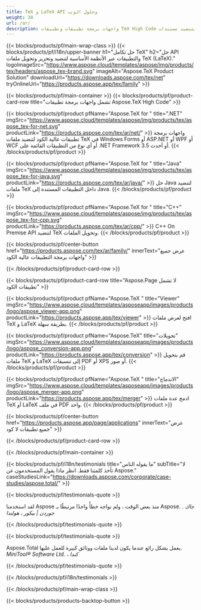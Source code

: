 ```yaml
---
title: TeX و LaTeX API وحلول الويب
weight: 30
url: /ar/
description: واجهات برمجة تطبيقات وتطبيقات TeX High Code لتنضيد مستندات TeX ومعالجتها وتحويلها. يدعم هذا الحل أيضًا PDF و EPS و SVG ومعظم تنسيقات الصور كتنسيقات إخراج.
---
```


{{< blocks/products/pf/main-wrap-class >}}
{{< blocks/products/pf/i18n/upper-banner h1="حل تكامل TeX" h2="حل API والتطبيقات عبر الأنظمة الأساسية لتنضيد وتحرير وتحويل ملفات TeX (LaTeX)." logoImageSrc="https://www.aspose.cloud/templates/aspose/img/products/tex/headers/aspose_tex-brand.svg" imageAlt="Aspose.TeX Product Solution" downloadUrl="https://downloads.aspose.com/tex/net" tryOnlineUrl="https://products.aspose.app/tex/family" >}}

{{< blocks/products/pf/main-container >}}
{{< blocks/products/pf/product-card-row title="تشمل واجهات برمجة تطبيقات Aspose.TeX High Code" >}}

{{< blocks/products/pf/product pfName="Aspose.TeX for " title=".NET" imgSrc="https://www.aspose.cloud/templates/aspose/img/products/tex/aspose_tex-for-net.svg" productLink="https://products.aspose.com/tex/ar/net/" >}}
واجهات برمجة تطبيقات عالية الكود لتنضيد ملفات TeX في Windows Forms أو ASP.NET أو WPF أو WCF أو أي نوع من التطبيقات القائمة على .NET Framework 3.5 أو أحدث.
{{< /blocks/products/pf/product >}}

{{< blocks/products/pf/product pfName="Aspose.TeX for " title="Java" imgSrc="https://www.aspose.cloud/templates/aspose/img/products/tex/aspose_tex-for-java.svg" productLink="https://products.aspose.com/tex/ar/java/" >}}
حل Java لتنضيد ملفات TeX داخل التطبيقات المستندة إلى Java.
{{< /blocks/products/pf/product >}}

{{< blocks/products/pf/product pfName="Aspose.TeX for " title="C++" imgSrc="https://www.aspose.cloud/templates/aspose/img/products/tex/aspose_tex-for-cpp.svg" productLink="https://products.aspose.com/tex/ar/cpp/" >}}
C++ On Premise API لتنضيد TeX وتحويل الملفات.
{{< /blocks/products/pf/product >}}

{{< blocks/products/pf/center-button href="https://products.aspose.com/tex/ar/family/" innerText="عرض جميع واجهات برمجة التطبيقات عالية الكود" >}}

{{< /blocks/products/pf/product-card-row >}}

{{< blocks/products/pf/product-card-row title="Aspose.Page لا تشمل تطبيقات الكود" >}}

{{< blocks/products/pf/product pfName="Aspose.TeX " title="Viewer" imgSrc="https://www.aspose.cloud/templates/asposeapp/images/products/logo/aspose_viewer-app.png" productLink="https://products.aspose.app/tex/viewer" >}}
افتح لعرض ملفات TeX و LaTeX بطريقة سهلة.
{{< /blocks/products/pf/product >}}

{{< blocks/products/pf/product pfName="Aspose.TeX" title="تحويلات" imgSrc="https://www.aspose.cloud/templates/asposeapp/images/products/logo/aspose_conversion-app.png" productLink="https://products.aspose.app/tex/conversion" >}}
قم بتحويل ملفات TeX و LaTeX إلى تنسيقات PDF أو XPS أو صور.
{{< /blocks/products/pf/product >}}

{{< blocks/products/pf/product pfName="Aspose.TeX " title="الاندماج" imgSrc="https://www.aspose.cloud/templates/asposeapp/images/products/logo/aspose_merger-app.png" productLink="https://products.aspose.app/tex/merger" >}}
ادمج عدة ملفات TeX أو LaTeX في ملف PDF واحد.
{{< /blocks/products/pf/product >}}

{{< blocks/products/pf/center-button href="https://products.aspose.app/page/applications" innerText="عرض جميع تطبيقات لا كود" >}}

{{< /blocks/products/pf/product-card-row >}}

{{< /blocks/products/pf/main-container >}}

{{< blocks/products/pf/i18n/testimonials title="ما يقوله الناس" subTitle="لا تأخذ كلمتنا فقط. انظر ماذا يقول المستخدمون عن Aspose." caseStudiesLink="https://downloads.aspose.com/corporate/case-studies/aspose.total/" >}}

{{< blocks/products/pf/testimonials-quote >}}
<p class="first">
 لقد استخدمنا Aspose منذ بعض الوقت ، ولم نواجه خطأً واحدًا مرتبطًا بـ Aspose. .
 <em>
  جاك جوردن | بيكور ، هولندا
 </em>
</p>

{{< /blocks/products/pf/testimonials-quote >}}

{{< blocks/products/pf/testimonials-quote >}}
<p class="second">
 Aspose.Total يعمل بشكل رائع عندما يكون لدينا ملفات ووثائق كبيرة للعمل عليها.
 <em>
  MiniTool® Software Ltd. ، كندا
 </em>
</p>

{{< /blocks/products/pf/testimonials-quote >}}

{{< /blocks/products/pf/i18n/testimonials >}}

{{< /blocks/products/pf/main-wrap-class >}}

{{< blocks/products/products-backtop-button >}}